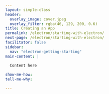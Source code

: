 ```yaml
---
layout: simple-class
header:
  overlay_image: cover.jpeg
  overlay_filter: rgba(46, 129, 200, 0.6)
title: Creating an App
permalink: /electron/starting-with-electron/
next-page: /electron/starting-with-electron/
facilitator: false
sidebar:
  nav: "electron-getting-starting"
main-content: |

  Content here
  
show-me-how:
tell-me-why:

---
```

